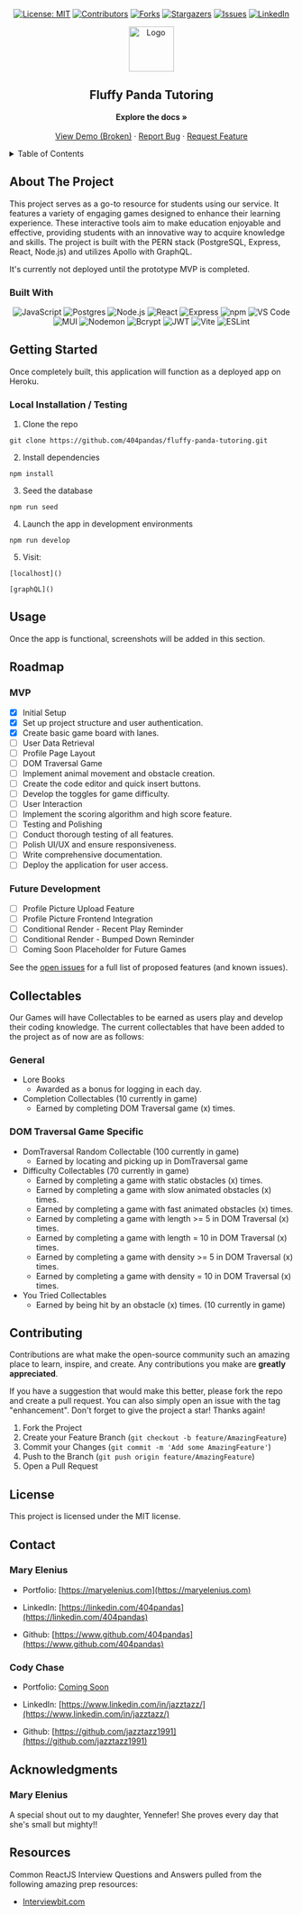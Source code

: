 <div align="center">

  <!-- Add badges using the following format: -->
  <!-- ![Name](urlToShieldHere)(urlToGithubHere) -->

[![License: MIT](https://img.shields.io/badge/License-MIT-yellow.svg)](https://opensource.org/licenses/MIT)
[![Contributors](https://img.shields.io/github/contributors/404pandas/fluffy-panda-tutoring.svg?style=plastic&logo=appveyor)](https://github.com/404pandas/fluffy-panda-tutoring/graphs/contributors)
[![Forks](https://img.shields.io/github/forks/404pandas/fluffy-panda-tutoring.svg?style=plastic&logo=appveyor)](https://github.com/404pandas/fluffy-panda-tutoring/network/members)
[![Stargazers](https://img.shields.io/github/stars/404pandas/fluffy-panda-tutoring.svg?style=plastic&logo=appveyor)](https://github.com/404pandas/fluffy-panda-tutoring/stargazers)
[![Issues](https://img.shields.io/github/issues/404pandas/fluffy-panda-tutoring.svg?style=plastic&logo=appveyor)](https://github.com/404pandas/fluffy-panda-tutoring/issues)
[![LinkedIn](https://img.shields.io/badge/-LinkedIn-black.svg?style=plastic&logo=appveyor&logo=linkedin&colorB=555)](https://linkedin.com/in/404pandas)

</div>

<!-- PROJECT LOGO -->

<div align="center">
  <a href="https://github.com/404pandas/fluffy-panda-tutoring">
    <img src="./client/src/assets/images/?.png" alt="Logo" width="80" height="80">
  </a>
  
  ## Fluffy Panda Tutoring

<strong>Explore the docs »</strong></a>
<br />
<br />
<a href="https://github.com/404pandas/fluffy-panda-tutoring">View Demo (Broken)</a>
·
<a href="https://github.com/404pandas/fluffy-panda-tutoring/issues">Report Bug</a>
·
<a href="https://github.com/404pandas/fluffy-panda-tutoring/issues">Request Feature</a>

  </p>
</div>

<!-- TABLE OF CONTENTS -->
<details>
  <summary>Table of Contents</summary>
  <ol>
    <li>
      <a href="#about-the-project">About The Project</a>
      <ul>
        <li><a href="#built-with">Built With</a></li>
      </ul>
    </li>
    <li>
      <a href="#getting-started">Getting Started</a>
      <ul>
        <li><a href="#installation">Installation</a></li>
      </ul>
    </li>
    <li><a href="#usage">Usage</a></li>
    <li><a href="#roadmap">Roadmap</a></li>
    <li><a href="#contributing">Contributing</a></li>
    <li><a href="#license">License</a></li>
    <li><a href="#contact">Contact</a></li>
    <li><a href="#acknowledgments">Acknowledgments</a></li>
  </ol>
</details>

<!-- ABOUT THE PROJECT -->

## About The Project

This project serves as a go-to resource for students using our service. It features a variety of engaging games designed to enhance their learning experience. These interactive tools aim to make education enjoyable and effective, providing students with an innovative way to acquire knowledge and skills. The project is built with the PERN stack (PostgreSQL, Express, React, Node.js) and utilizes Apollo with GraphQL.

It's currently not deployed until the prototype MVP is completed.

### Built With

<div align="center">

![JavaScript](https://img.shields.io/badge/Language-JavaScript-ff0000?style=plastic&logo=JavaScript&logoWidth=10) ![Postgres](https://img.shields.io/badge/Database-Postgres-80ff00?style=plastic&logo=PostgreSQL&logoWidth=10) ![Node.js](https://img.shields.io/badge/Framework-Node.js-ff0000?style=plastic&logo=Node.js&logoWidth=10) ![React](https://img.shields.io/badge/Framework-React.js-ff8000?style=plastic&logo=React&logoWidth=10) ![Express](https://img.shields.io/badge/Framework-Express-80ff00?style=plastic&logo=Express&logoWidth=10) ![npm](https://img.shields.io/badge/Tools-npm-ff0000?style=plastic&logo=npm&logoWidth=10) ![VS Code](https://img.shields.io/badge/IDE-VSCode-ff0000?style=plastic&logo=VisualStudioCode&logoWidth=10) ![MUI](https://img.shields.io/badge/Package-MUI-ff0000?style=plastic&logo=MUI&logoWidth=10) ![Nodemon](https://img.shields.io/badge/Dev%20Tool-Nodemon-76d04b?style=plastic&logo=nodemon&logoWidth=10) ![Bcrypt](https://img.shields.io/badge/Password%20Hashing-Bcrypt-blue?style=plastic&logo=Bcrypt&logoWidth=10) ![JWT](https://img.shields.io/badge/Auth-JWT-black?style=plastic&logo=JSON-web-tokens&logoWidth=10) ![Vite](https://img.shields.io/badge/Dev%20Tool-Vite-yellow?style=plastic&logo=vite&logoWidth=10) ![ESLint](https://img.shields.io/badge/Linter-ESLint-purple?style=plastic&logo=ESLint&logoWidth=10)

</div>

<!-- GETTING STARTED -->

## Getting Started

Once completely built, this application will function as a deployed app on Heroku.

### Local Installation / Testing

1. Clone the repo

```
git clone https://github.com/404pandas/fluffy-panda-tutoring.git
```

2. Install dependencies

```
npm install
```

3. Seed the database

```
npm run seed
```

4. Launch the app in development environments

```
npm run develop
```

5. Visit:

```
[localhost]()
```

```
[graphQL]()
```

<!-- USAGE EXAMPLES -->

## Usage

Once the app is functional, screenshots will be added in this section.

<!-- ROADMAP -->

## Roadmap

### MVP

- [x] Initial Setup
- [x] Set up project structure and user authentication.
- [x] Create basic game board with lanes.
- [ ] User Data Retrieval
- [ ] Profile Page Layout
- [ ] DOM Traversal Game
- [ ] Implement animal movement and obstacle creation.
- [ ] Create the code editor and quick insert buttons.
- [ ] Develop the toggles for game difficulty.
- [ ] User Interaction
- [ ] Implement the scoring algorithm and high score feature.
- [ ] Testing and Polishing
- [ ] Conduct thorough testing of all features.
- [ ] Polish UI/UX and ensure responsiveness.
- [ ] Write comprehensive documentation.
- [ ] Deploy the application for user access.

### Future Development

- [ ] Profile Picture Upload Feature
- [ ] Profile Picture Frontend Integration
- [ ] Conditional Render - Recent Play Reminder
- [ ] Conditional Render - Bumped Down Reminder
- [ ] Coming Soon Placeholder for Future Games

See the [open issues](https://github.com/404pandas/fluffy-panda-tutoring/issues) for a full list of proposed features (and known issues).

<!-- Collectables -->

## Collectables

Our Games will have Collectables to be earned as users play and develop their coding knowledge. The current collectables that have been added to the project as of now are as follows:

### General
- Lore Books
  - Awarded as a bonus for logging in each day.
- Completion Collectables (10 currently in game)
  - Earned by completing DOM Traversal game (x) times.

### DOM Traversal Game Specific
- DomTraversal Random Collectable (100 currently in game)
  - Earned by locating and picking up in DomTraversal game
- Difficulty Collectables (70 currently in game)
  - Earned by completing a game with static obstacles (x) times.
  - Earned by completing a game with slow animated obstacles (x) times.
  - Earned by completing a game with fast animated obstacles (x) times.
  - Earned by completing a game with length >= 5 in DOM Traversal (x) times.
  - Earned by completing a game with length = 10 in DOM Traversal (x) times.
  - Earned by completing a game with density >= 5 in DOM Traversal (x) times.
  - Earned by completing a game with density = 10 in DOM Traversal (x) times.
- You Tried Collectables
  - Earned by being hit by an obstacle (x) times. (10 currently in game)

<!-- CONTRIBUTING -->

## Contributing

Contributions are what make the open-source community such an amazing place to learn, inspire, and create. Any contributions you make are **greatly appreciated**.

If you have a suggestion that would make this better, please fork the repo and create a pull request. You can also simply open an issue with the tag "enhancement".
Don't forget to give the project a star! Thanks again!

1. Fork the Project
2. Create your Feature Branch (`git checkout -b feature/AmazingFeature`)
3. Commit your Changes (`git commit -m 'Add some AmazingFeature'`)
4. Push to the Branch (`git push origin feature/AmazingFeature`)
5. Open a Pull Request

<!-- LICENSE -->

## License

This project is licensed under the MIT license.

<!-- CONTACT -->

## Contact

### Mary Elenius

- Portfolio: [https://maryelenius.com](https://maryelenius.com)

- LinkedIn: [https://linkedin.com/404pandas](https://linkedin.com/404pandas)

- Github: [https://www.github.com/404pandas](https://www.github.com/404pandas)

### Cody Chase

- Portfolio: [Coming Soon](https://www.linkedin.com/https://www.linkedin.com/in/jazztazz/)

- LinkedIn: [https://www.linkedin.com/in/jazztazz/](https://www.linkedin.com/in/jazztazz/)

- Github: [https://github.com/jazztazz1991](https://github.com/jazztazz1991)

<!-- ACKNOWLEDGMENTS -->

## Acknowledgments

### Mary Elenius

A special shout out to my daughter, Yennefer! She proves every day that she's small but mighty!!

## Resources

Common ReactJS Interview Questions and Answers pulled from the following amazing prep resources:

- [Interviewbit.com](https://www.interviewbit.com/react-interview-questions/)
